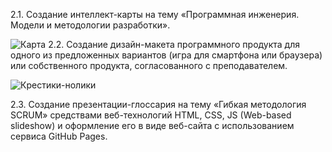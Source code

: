 2.1. Создание интеллект-карты на тему «Программная инженерия. Модели и методологии разработки».

![Карта](https://sun9-52.userapi.com/c854528/v854528400/1cce97/GAPE10DiqA8.jpg)
2.2. Создание дизайн-макета программного продукта для одного из предложенных вариантов (игра для смартфона или браузера) или собственного продукта, согласованного с преподавателем.

![Крестики-нолики](https://sun9-7.userapi.com/c854528/v854528400/1cce80/p6HDUlX5lac.jpg)

2.3. Создание презентации-глоссария на тему «Гибкая методология SCRUM» средствами веб-технологий HTML, CSS, JS (Web-based slideshow) и оформление его в виде веб-сайта с использованием сервиса GitHub Pages.
